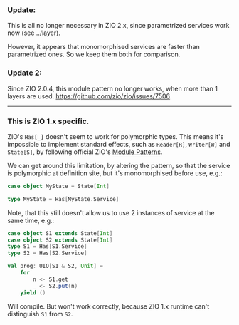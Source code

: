 
### Update:

This is all no longer necessary in ZIO 2.x, since parametrized services work now (see ../layer).

However, it appears that monomorphised services are faster than parametrized ones. So we keep them both for comparison.

### Update 2:

Since ZIO 2.0.4, this module pattern no longer works, when more than 1 layers are used.
https://github.com/zio/zio/issues/7506

---

### This is ZIO 1.x specific.

ZIO's `Has[_]` doesn't seem to work for polymorphic types. This means it's impossible to 
implement standard effects, such as `Reader[R]`, `Writer[W]` and `State[S]`, by following 
official ZIO's [Module Patterns](https://zio.dev/version-1.x/datatypes/contextual/#module-pattern-10).

We can get around this limitation, by altering the pattern, so that the service
is polymorphic at definition site, but it's monomorphised before use, e.g.:

```scala
case object MyState = State[Int]

type MyState = Has[MyState.Service]
```

Note, that this still doesn't allow us to use 2 instances of service at the same time, e.g.:


```scala
case object S1 extends State[Int]
case object S2 extends State[Int]
type S1 = Has[S1.Service]
type S2 = Has[S2.Service]

val prog: UIO[S1 & S2, Unit] =
	for
		n <- S1.get
		_ <- S2.put(n)
	yield ()
```

Will compile. But won't work correctly, because ZIO 1.x runtime can't distinguish `S1` from `S2`.

